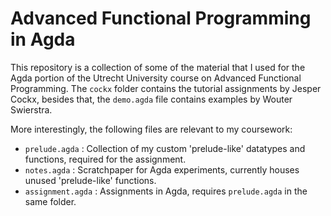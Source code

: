 # Advanced Functional Programming in Agda

This repository is a collection of some of the material that I used for the Agda portion of the Utrecht University course on Advanced Functional Programming.
The `cockx` folder contains the tutorial assignments by Jesper Cockx, besides that, the `demo.agda` file contains examples by Wouter Swierstra.

More interestingly, the following files are relevant to my coursework:
- `prelude.agda` : Collection of my custom 'prelude-like' datatypes and functions, required for the assignment.
- `notes.agda` : Scratchpaper for Agda experiments, currently houses unused 'prelude-like' functions.
- `assignment.agda` : Assignments in Agda, requires `prelude.agda` in the same folder.
